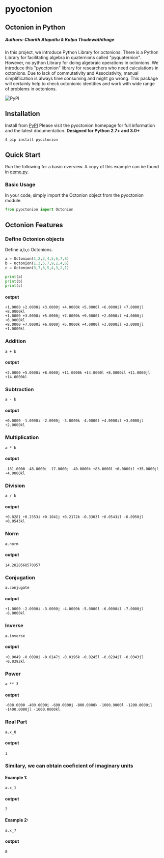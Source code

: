 # pyoctonion

## Octonion in Python

##### Authors: Charith Atapattu & Kalpa Thudewaththage

In this project, we introduce Python Library for octonions. There is a Python Library for facilitating algebra in quaternions called "pyquaternion". However, no python Library for doing algebraic operations in octonions. We introduce this "pyoctonion" library for researchers who need calculations in octonions. Due to lack of commutativity and Associativity, manual simpliflication is always time consuming and might go wrong. This package will certainly help to check octonionic identities and work with wide range of problems in octonions.

![PyPI](https://i.ibb.co/qpthHk0/pyoct.png)

## Installation

Install from [PyPI](https://pypi.org/project/pyoctonion)
Please visit the pyoctonion homepage for full information and the latest documentation. **Designed for Python 2.7+ and 3.0+**

`$ pip install pyoctonion`

## Quick Start

Run the following for a basic overview. A copy of this example can be found in [demo.py](./demo/demo.py).

### Basic Usage

In your code, simply import the Octonion object from the pyoctonion module:

```python
from pyoctonion import Octonion
```

## Octonion Features

### Define Octonion objects

Define a,b,c Octonions.

```python
a = Octonion(1,2,3,4,5,6,7,8)
b = Octonion(1,3,5,7,9,2,4,6)
c = Octonion(8,7,6,5,4,3,2,1)

print(a)
print(b)
print(c)
```

#### output

```
+1.0000 +2.0000i +3.0000j +4.0000k +5.0000l +6.0000il +7.0000jl +8.0000kl
+1.0000 +3.0000i +5.0000j +7.0000k +9.0000l +2.0000il +4.0000jl +6.0000kl
+8.0000 +7.0000i +6.0000j +5.0000k +4.0000l +3.0000il +2.0000jl +1.0000kl
```

### Addition

```
a + b
```

#### output

```
+2.0000 +5.0000i +8.0000j +11.0000k +14.0000l +8.0000il +11.0000jl +14.0000kl
```

### Subtraction

```
a - b
```

#### output

```
+0.0000 -1.0000i -2.0000j -3.0000k -4.0000l +4.0000il +3.0000jl +2.0000kl
```

### Multiplication

```
a * b
```

#### output

```
-181.0000 -48.0000i -17.0000j -40.0000k +83.0000l +0.0000il +35.0000jl +4.0000kl
```

### Division

```
a / b
```

#### output

```
+0.8281 +0.2353i +0.1041j +0.2172k -0.3303l +0.0543il -0.0950jl +0.0543kl
```

### Norm

```
a.norm
```

#### output

```
14.2828568570857
```

### Conjugation

```
a.conjugate
```

#### output

```
+1.0000 -2.0000i -3.0000j -4.0000k -5.0000l -6.0000il -7.0000jl -8.0000kl
```

### Inverse

```
a.inverse
```

#### output

```
+0.0049 -0.0098i -0.0147j -0.0196k -0.0245l -0.0294il -0.0343jl -0.0392kl
```

### Power

```
a ** 3
```

#### output

```
-608.0000 -400.0000i -600.0000j -800.0000k -1000.0000l -1200.0000il -1400.0000jl -1600.0000kl
```

### Real Part

```
a.x_0
```

#### output

```
1
```

### Similary, we can obtain coeficient of imaginary units

#### Example 1:

```
a.x_1
```

#### output

```
2
```

#### Example 2:

```
a.x_7
```

#### output

```
8
```
